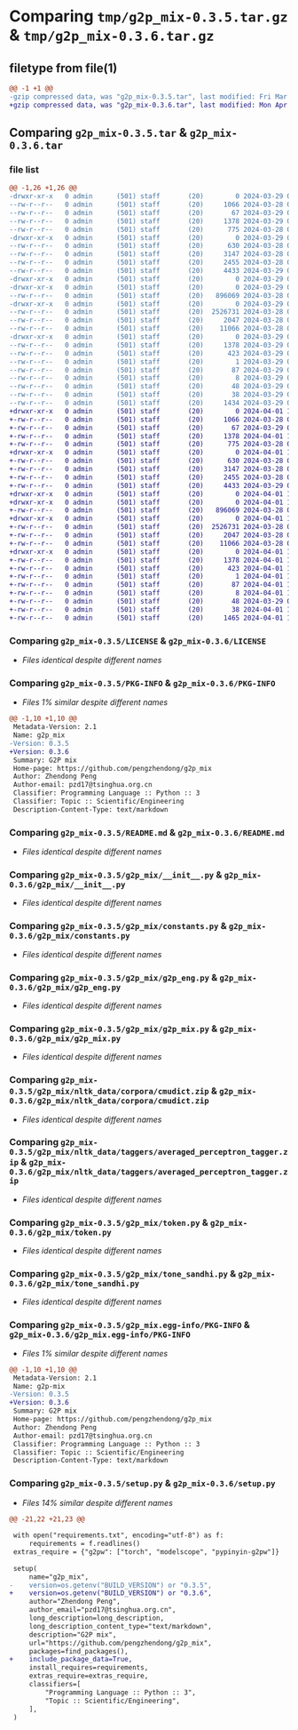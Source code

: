 # Comparing `tmp/g2p_mix-0.3.5.tar.gz` & `tmp/g2p_mix-0.3.6.tar.gz`

## filetype from file(1)

```diff
@@ -1 +1 @@
-gzip compressed data, was "g2p_mix-0.3.5.tar", last modified: Fri Mar 29 02:46:54 2024, max compression
+gzip compressed data, was "g2p_mix-0.3.6.tar", last modified: Mon Apr  1 12:42:37 2024, max compression
```

## Comparing `g2p_mix-0.3.5.tar` & `g2p_mix-0.3.6.tar`

### file list

```diff
@@ -1,26 +1,26 @@
-drwxr-xr-x   0 admin      (501) staff       (20)        0 2024-03-29 02:46:54.263921 g2p_mix-0.3.5/
--rw-r--r--   0 admin      (501) staff       (20)     1066 2024-03-28 03:45:18.000000 g2p_mix-0.3.5/LICENSE
--rw-r--r--   0 admin      (501) staff       (20)       67 2024-03-29 02:45:49.000000 g2p_mix-0.3.5/MANIFEST.in
--rw-r--r--   0 admin      (501) staff       (20)     1378 2024-03-29 02:46:54.263670 g2p_mix-0.3.5/PKG-INFO
--rw-r--r--   0 admin      (501) staff       (20)      775 2024-03-28 03:45:18.000000 g2p_mix-0.3.5/README.md
-drwxr-xr-x   0 admin      (501) staff       (20)        0 2024-03-29 02:46:54.256299 g2p_mix-0.3.5/g2p_mix/
--rw-r--r--   0 admin      (501) staff       (20)      630 2024-03-28 03:45:18.000000 g2p_mix-0.3.5/g2p_mix/__init__.py
--rw-r--r--   0 admin      (501) staff       (20)     3147 2024-03-28 03:45:18.000000 g2p_mix-0.3.5/g2p_mix/constants.py
--rw-r--r--   0 admin      (501) staff       (20)     2455 2024-03-28 03:45:18.000000 g2p_mix-0.3.5/g2p_mix/g2p_eng.py
--rw-r--r--   0 admin      (501) staff       (20)     4433 2024-03-29 02:00:07.000000 g2p_mix-0.3.5/g2p_mix/g2p_mix.py
-drwxr-xr-x   0 admin      (501) staff       (20)        0 2024-03-29 02:46:54.253333 g2p_mix-0.3.5/g2p_mix/nltk_data/
-drwxr-xr-x   0 admin      (501) staff       (20)        0 2024-03-29 02:46:54.257615 g2p_mix-0.3.5/g2p_mix/nltk_data/corpora/
--rw-r--r--   0 admin      (501) staff       (20)   896069 2024-03-28 03:45:18.000000 g2p_mix-0.3.5/g2p_mix/nltk_data/corpora/cmudict.zip
-drwxr-xr-x   0 admin      (501) staff       (20)        0 2024-03-29 02:46:54.259733 g2p_mix-0.3.5/g2p_mix/nltk_data/taggers/
--rw-r--r--   0 admin      (501) staff       (20)  2526731 2024-03-28 03:45:18.000000 g2p_mix-0.3.5/g2p_mix/nltk_data/taggers/averaged_perceptron_tagger.zip
--rw-r--r--   0 admin      (501) staff       (20)     2047 2024-03-28 03:45:18.000000 g2p_mix-0.3.5/g2p_mix/token.py
--rw-r--r--   0 admin      (501) staff       (20)    11066 2024-03-28 03:45:18.000000 g2p_mix-0.3.5/g2p_mix/tone_sandhi.py
-drwxr-xr-x   0 admin      (501) staff       (20)        0 2024-03-29 02:46:54.257461 g2p_mix-0.3.5/g2p_mix.egg-info/
--rw-r--r--   0 admin      (501) staff       (20)     1378 2024-03-29 02:46:54.000000 g2p_mix-0.3.5/g2p_mix.egg-info/PKG-INFO
--rw-r--r--   0 admin      (501) staff       (20)      423 2024-03-29 02:46:54.000000 g2p_mix-0.3.5/g2p_mix.egg-info/SOURCES.txt
--rw-r--r--   0 admin      (501) staff       (20)        1 2024-03-29 02:46:54.000000 g2p_mix-0.3.5/g2p_mix.egg-info/dependency_links.txt
--rw-r--r--   0 admin      (501) staff       (20)       87 2024-03-29 02:46:54.000000 g2p_mix-0.3.5/g2p_mix.egg-info/requires.txt
--rw-r--r--   0 admin      (501) staff       (20)        8 2024-03-29 02:46:54.000000 g2p_mix-0.3.5/g2p_mix.egg-info/top_level.txt
--rw-r--r--   0 admin      (501) staff       (20)       48 2024-03-29 02:28:25.000000 g2p_mix-0.3.5/requirements.txt
--rw-r--r--   0 admin      (501) staff       (20)       38 2024-03-29 02:46:54.263975 g2p_mix-0.3.5/setup.cfg
--rw-r--r--   0 admin      (501) staff       (20)     1434 2024-03-29 02:46:26.000000 g2p_mix-0.3.5/setup.py
+drwxr-xr-x   0 admin      (501) staff       (20)        0 2024-04-01 12:42:37.872111 g2p_mix-0.3.6/
+-rw-r--r--   0 admin      (501) staff       (20)     1066 2024-03-28 03:45:18.000000 g2p_mix-0.3.6/LICENSE
+-rw-r--r--   0 admin      (501) staff       (20)       67 2024-03-29 02:45:49.000000 g2p_mix-0.3.6/MANIFEST.in
+-rw-r--r--   0 admin      (501) staff       (20)     1378 2024-04-01 12:42:37.871883 g2p_mix-0.3.6/PKG-INFO
+-rw-r--r--   0 admin      (501) staff       (20)      775 2024-03-28 03:45:18.000000 g2p_mix-0.3.6/README.md
+drwxr-xr-x   0 admin      (501) staff       (20)        0 2024-04-01 12:42:37.866469 g2p_mix-0.3.6/g2p_mix/
+-rw-r--r--   0 admin      (501) staff       (20)      630 2024-03-28 03:45:18.000000 g2p_mix-0.3.6/g2p_mix/__init__.py
+-rw-r--r--   0 admin      (501) staff       (20)     3147 2024-03-28 03:45:18.000000 g2p_mix-0.3.6/g2p_mix/constants.py
+-rw-r--r--   0 admin      (501) staff       (20)     2455 2024-03-28 03:45:18.000000 g2p_mix-0.3.6/g2p_mix/g2p_eng.py
+-rw-r--r--   0 admin      (501) staff       (20)     4433 2024-03-29 02:00:07.000000 g2p_mix-0.3.6/g2p_mix/g2p_mix.py
+drwxr-xr-x   0 admin      (501) staff       (20)        0 2024-04-01 12:42:37.864655 g2p_mix-0.3.6/g2p_mix/nltk_data/
+drwxr-xr-x   0 admin      (501) staff       (20)        0 2024-04-01 12:42:37.867545 g2p_mix-0.3.6/g2p_mix/nltk_data/corpora/
+-rw-r--r--   0 admin      (501) staff       (20)   896069 2024-03-28 03:45:18.000000 g2p_mix-0.3.6/g2p_mix/nltk_data/corpora/cmudict.zip
+drwxr-xr-x   0 admin      (501) staff       (20)        0 2024-04-01 12:42:37.868854 g2p_mix-0.3.6/g2p_mix/nltk_data/taggers/
+-rw-r--r--   0 admin      (501) staff       (20)  2526731 2024-03-28 03:45:18.000000 g2p_mix-0.3.6/g2p_mix/nltk_data/taggers/averaged_perceptron_tagger.zip
+-rw-r--r--   0 admin      (501) staff       (20)     2047 2024-03-28 03:45:18.000000 g2p_mix-0.3.6/g2p_mix/token.py
+-rw-r--r--   0 admin      (501) staff       (20)    11066 2024-03-28 03:45:18.000000 g2p_mix-0.3.6/g2p_mix/tone_sandhi.py
+drwxr-xr-x   0 admin      (501) staff       (20)        0 2024-04-01 12:42:37.867389 g2p_mix-0.3.6/g2p_mix.egg-info/
+-rw-r--r--   0 admin      (501) staff       (20)     1378 2024-04-01 12:42:37.000000 g2p_mix-0.3.6/g2p_mix.egg-info/PKG-INFO
+-rw-r--r--   0 admin      (501) staff       (20)      423 2024-04-01 12:42:37.000000 g2p_mix-0.3.6/g2p_mix.egg-info/SOURCES.txt
+-rw-r--r--   0 admin      (501) staff       (20)        1 2024-04-01 12:42:37.000000 g2p_mix-0.3.6/g2p_mix.egg-info/dependency_links.txt
+-rw-r--r--   0 admin      (501) staff       (20)       87 2024-04-01 12:42:37.000000 g2p_mix-0.3.6/g2p_mix.egg-info/requires.txt
+-rw-r--r--   0 admin      (501) staff       (20)        8 2024-04-01 12:42:37.000000 g2p_mix-0.3.6/g2p_mix.egg-info/top_level.txt
+-rw-r--r--   0 admin      (501) staff       (20)       48 2024-03-29 02:28:25.000000 g2p_mix-0.3.6/requirements.txt
+-rw-r--r--   0 admin      (501) staff       (20)       38 2024-04-01 12:42:37.872156 g2p_mix-0.3.6/setup.cfg
+-rw-r--r--   0 admin      (501) staff       (20)     1465 2024-04-01 12:42:25.000000 g2p_mix-0.3.6/setup.py
```

### Comparing `g2p_mix-0.3.5/LICENSE` & `g2p_mix-0.3.6/LICENSE`

 * *Files identical despite different names*

### Comparing `g2p_mix-0.3.5/PKG-INFO` & `g2p_mix-0.3.6/PKG-INFO`

 * *Files 1% similar despite different names*

```diff
@@ -1,10 +1,10 @@
 Metadata-Version: 2.1
 Name: g2p_mix
-Version: 0.3.5
+Version: 0.3.6
 Summary: G2P mix
 Home-page: https://github.com/pengzhendong/g2p_mix
 Author: Zhendong Peng
 Author-email: pzd17@tsinghua.org.cn
 Classifier: Programming Language :: Python :: 3
 Classifier: Topic :: Scientific/Engineering
 Description-Content-Type: text/markdown
```

### Comparing `g2p_mix-0.3.5/README.md` & `g2p_mix-0.3.6/README.md`

 * *Files identical despite different names*

### Comparing `g2p_mix-0.3.5/g2p_mix/__init__.py` & `g2p_mix-0.3.6/g2p_mix/__init__.py`

 * *Files identical despite different names*

### Comparing `g2p_mix-0.3.5/g2p_mix/constants.py` & `g2p_mix-0.3.6/g2p_mix/constants.py`

 * *Files identical despite different names*

### Comparing `g2p_mix-0.3.5/g2p_mix/g2p_eng.py` & `g2p_mix-0.3.6/g2p_mix/g2p_eng.py`

 * *Files identical despite different names*

### Comparing `g2p_mix-0.3.5/g2p_mix/g2p_mix.py` & `g2p_mix-0.3.6/g2p_mix/g2p_mix.py`

 * *Files identical despite different names*

### Comparing `g2p_mix-0.3.5/g2p_mix/nltk_data/corpora/cmudict.zip` & `g2p_mix-0.3.6/g2p_mix/nltk_data/corpora/cmudict.zip`

 * *Files identical despite different names*

### Comparing `g2p_mix-0.3.5/g2p_mix/nltk_data/taggers/averaged_perceptron_tagger.zip` & `g2p_mix-0.3.6/g2p_mix/nltk_data/taggers/averaged_perceptron_tagger.zip`

 * *Files identical despite different names*

### Comparing `g2p_mix-0.3.5/g2p_mix/token.py` & `g2p_mix-0.3.6/g2p_mix/token.py`

 * *Files identical despite different names*

### Comparing `g2p_mix-0.3.5/g2p_mix/tone_sandhi.py` & `g2p_mix-0.3.6/g2p_mix/tone_sandhi.py`

 * *Files identical despite different names*

### Comparing `g2p_mix-0.3.5/g2p_mix.egg-info/PKG-INFO` & `g2p_mix-0.3.6/g2p_mix.egg-info/PKG-INFO`

 * *Files 1% similar despite different names*

```diff
@@ -1,10 +1,10 @@
 Metadata-Version: 2.1
 Name: g2p-mix
-Version: 0.3.5
+Version: 0.3.6
 Summary: G2P mix
 Home-page: https://github.com/pengzhendong/g2p_mix
 Author: Zhendong Peng
 Author-email: pzd17@tsinghua.org.cn
 Classifier: Programming Language :: Python :: 3
 Classifier: Topic :: Scientific/Engineering
 Description-Content-Type: text/markdown
```

### Comparing `g2p_mix-0.3.5/setup.py` & `g2p_mix-0.3.6/setup.py`

 * *Files 14% similar despite different names*

```diff
@@ -21,22 +21,23 @@
 
 with open("requirements.txt", encoding="utf-8") as f:
     requirements = f.readlines()
 extras_require = {"g2pw": ["torch", "modelscope", "pypinyin-g2pw"]}
 
 setup(
     name="g2p_mix",
-    version=os.getenv("BUILD_VERSION") or "0.3.5",
+    version=os.getenv("BUILD_VERSION") or "0.3.6",
     author="Zhendong Peng",
     author_email="pzd17@tsinghua.org.cn",
     long_description=long_description,
     long_description_content_type="text/markdown",
     description="G2P mix",
     url="https://github.com/pengzhendong/g2p_mix",
     packages=find_packages(),
+    include_package_data=True,
     install_requires=requirements,
     extras_require=extras_require,
     classifiers=[
         "Programming Language :: Python :: 3",
         "Topic :: Scientific/Engineering",
     ],
 )
```


